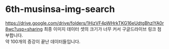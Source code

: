 # 6th-musinsa-img-search
https://drive.google.com/drive/folders/1HizVF4pWHrkTKG16eUdtgBhzlYA0r8wc?usp=sharing
최종 이미지 데이터 셋의 크기가 너무 커서 구글드라이브 링크 첨부합니다.   
약 100개의 증강이 끝난 데이터들입니다. 
